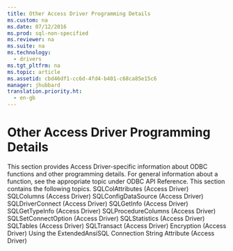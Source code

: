 ```yaml
---
title: Other Access Driver Programming Details
ms.custom: na
ms.date: 07/12/2016
ms.prod: sql-non-specified
ms.reviewer: na
ms.suite: na
ms.technology: 
  - drivers
ms.tgt_pltfrm: na
ms.topic: article
ms.assetid: cbd46df1-cc6d-4fd4-b401-c68ca85e15c6
manager: jhubbard
translation.priority.ht: 
  - en-gb
---
```

# Other Access Driver Programming Details
<?xml version="1.0" encoding="utf-8"?>
<developerConceptualDocument xmlns="http://ddue.schemas.microsoft.com/authoring/2003/5" xmlns:xlink="http://www.w3.org/1999/xlink" xmlns:xsi="http://www.w3.org/2001/XMLSchema-instance" xsi:schemaLocation="http://ddue.schemas.microsoft.com/authoring/2003/5 http://dduestorage.blob.core.windows.net/ddueschema/developer.xsd">
  <introduction>
    <alert class="note">
      <para>This section provides Access Driver-specific information about ODBC functions and other programming details. For general information about a function, see the appropriate topic under <legacyLink xlink:href="b7a49774-f458-44ce-9a04-a0457501405b">ODBC API Reference</legacyLink>.</para>
    </alert>
    <para>This section contains the following topics.  </para>
    <list class="bullet">
      <listItem>
        <para>             <legacyLink xlink:href="adb6f81d-e8c7-4748-9b1d-f7a053788bbc">SQLColAttributes (Access Driver)</legacyLink>           </para>
      </listItem>
      <listItem>
        <para>             <legacyLink xlink:href="1eac255c-6110-4805-a1bc-feee1eec35d0">SQLColumns (Access Driver)</legacyLink>           </para>
      </listItem>
      <listItem>
        <para>             <legacyLink xlink:href="1b152fb7-fa12-46b9-b168-006bb1355e77">SQLConfigDataSource (Access Driver)</legacyLink>           </para>
      </listItem>
      <listItem>
        <para>             <legacyLink xlink:href="9d133e9b-7545-464d-aa3c-677fa7e2a41d">SQLDriverConnect (Access Driver)</legacyLink>           </para>
      </listItem>
      <listItem>
        <para>             <legacyLink xlink:href="c226aba7-a2f4-4b32-b640-92654b40e5a7">SQLGetInfo (Access Driver)</legacyLink>           </para>
      </listItem>
      <listItem>
        <para>             <legacyLink xlink:href="a28b16eb-ca36-4297-9297-ecd7c107a84e">SQLGetTypeInfo (Access Driver)</legacyLink>           </para>
      </listItem>
      <listItem>
        <para>             <legacyLink xlink:href="34fee995-5848-4ecb-bda0-fc362a77b2d9">SQLProcedureColumns (Access Driver)</legacyLink>           </para>
      </listItem>
      <listItem>
        <para>             <legacyLink xlink:href="58399bc4-d0b1-4eaa-a474-c92b2d5855ea">SQLSetConnectOption (Access Driver)</legacyLink>           </para>
      </listItem>
      <listItem>
        <para>             <legacyLink xlink:href="6117ac77-1020-4f0c-8eed-e671c34c1f21">SQLStatistics (Access Driver)</legacyLink>           </para>
      </listItem>
      <listItem>
        <para>             <legacyLink xlink:href="94423cf9-341a-4db6-bb10-8f5448df7fc3">SQLTables (Access Driver)</legacyLink>           </para>
      </listItem>
      <listItem>
        <para>             <legacyLink xlink:href="892b79c7-9e20-4d1f-bc60-d4b25694ca25">SQLTransact (Access Driver)</legacyLink>           </para>
      </listItem>
      <listItem>
        <para>             <legacyLink xlink:href="d868becd-8d3d-4285-863b-d1d0fcb04b88">Encryption (Access Driver)</legacyLink>           </para>
      </listItem>
      <listItem>
        <para>             <legacyLink xlink:href="92675c30-9100-43ae-aa35-041f3006a54f">Using the ExtendedAnsiSQL Connection String Attribute (Access Driver)</legacyLink>           </para>
      </listItem>
    </list>
  </introduction>
  <relatedTopics />
</developerConceptualDocument>